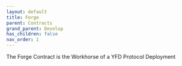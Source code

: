 ```yaml
---
layout: default
title: Forge
parent: Contracts
grand_parent: Develop
has_children: false
nav_order: 1
---
```


The Forge Contract is the Workhorse of a YFD Protocol Deployment
